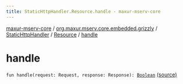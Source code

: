 ```yaml
---
title: StaticHttpHandler.Resource.handle - maxur-mserv-core
---
```


[maxur-mserv-core](../../../index.html) / [org.maxur.mserv.core.embedded.grizzly](../../index.html) / [StaticHttpHandler](../index.html) / [Resource](index.html) / [handle](.)

# handle

`fun handle(request: Request, response: Response): `[`Boolean`](https://kotlinlang.org/api/latest/jvm/stdlib/kotlin/-boolean/index.html) [(source)](https://github.com/myunusov/maxur-mserv/tree/master/maxur-mserv-core/src/main/kotlin/org/maxur/mserv/core/embedded/grizzly/StaticHttpHandler.kt#L250)